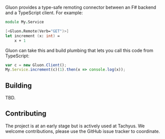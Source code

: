 Gluon provides a type-safe remoting connector between an F# backend
and a TypeScript client. For example:

```fsharp
module My.Service

[<Gluon.Remote(Verb="GET")>]
let increment (x: int) =
    x + 1
```

Gluon can take this and build plumbing that lets you call this code
from TypeScript:

```typescript
var c = new Gluon.Client();
My.Service.increment(c)(1).then(x => console.log(x));
```

## Building

TBD.

## Contributing

The project is at an early stage but is actively used at Tachyus. We
welcome contributions, please use the GitHub issue tracker to
coordinate.
